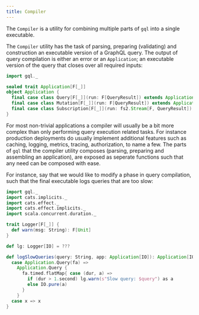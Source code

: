 ```yaml
---
title: Compiler
---
```

The `Compiler` is a utility for combining multiple parts of `gql` into a single executable.

The `Compiler` utility has the task of parsing, preparing (validating) and construction an executable version of a GraphQL query.
The output of query compilation is either an error or an `Application`; an executable version of the query that closes over all required inputs:
```scala mdoc
import gql._

sealed trait Application[F[_]]
object Application {
  final case class Query[F[_]](run: F[QueryResult]) extends Application[F]
  final case class Mutation[F[_]](run: F[QueryResult]) extends Application[F]
  final case class Subscription[F[_]](run: fs2.Stream[F, QueryResult]) extends Application[F]
}
```

For most non-trivial applications a compiler will usually be a bit more complex than only performing query execution related tasks.
For instance production deployments do usually implement additional features such as caching, logging, metrics, tracing, authorization, to name a few.
The parts of `gql` that the compiler utility composes (parsing, preparing and assembling an application), are exposed as seperate functions such that any need can be composed with ease.

For instance, say that we would like to modify a phase in query compilation, such that the final executable logs queries that are too slow:
```scala mdoc
import gql._
import cats.implicits._
import cats.effect._
import cats.effect.implicits._
import scala.concurrent.duration._

trait Logger[F[_]] {
  def warn(msg: String): F[Unit]
}

def lg: Logger[IO] = ???

def logSlowQueries(query: String, app: Application[IO]): Application[IO] = app match {
  case Application.Query(fa) => 
    Application.Query {
      fa.timed.flatMap{ case (dur, a) =>
        if (dur > 1.second) lg.warn(s"Slow query: $query") as a
        else IO.pure(a)
      }
    }
  case x => x
}
```
